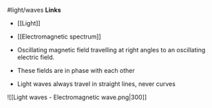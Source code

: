 #light/waves
**Links**
- [[Light]] 
- [[Electromagnetic spectrum]] 

- Oscillating magnetic field travelling at right angles to an oscillating electric field.
- These fields are in phase with each other
- Light waves always travel in straight lines, never curves

![[Light waves - Electromagnetic wave.png|300]]